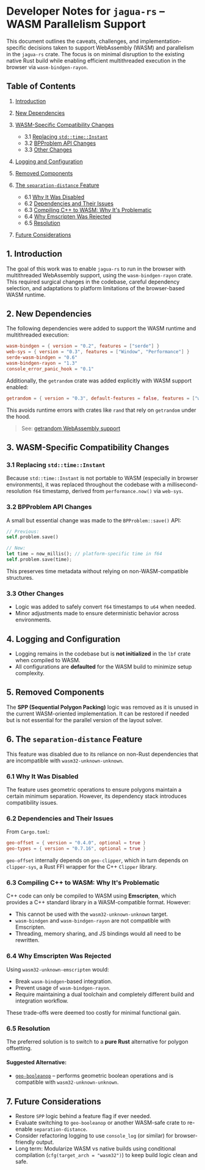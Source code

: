 # Developer Notes for `jagua-rs` – WASM Parallelism Support

This document outlines the caveats, challenges, and implementation-specific decisions taken to support WebAssembly (WASM) and parallelism in the `jagua-rs` crate. The focus is on minimal disruption to the existing native Rust build while enabling efficient multithreaded execution in the browser via `wasm-bindgen-rayon`.

## Table of Contents

1. [Introduction](#introduction)
2. [New Dependencies](#new-dependencies)
3. [WASM-Specific Compatibility Changes](#wasm-specific-compatibility-changes)

   * 3.1 [Replacing `std::time::Instant`](#replacing-stdtimeinstant)
   * 3.2 [BPProblem API Changes](#bpproblem-api-changes)
   * 3.3 [Other Changes](#other-changes)
4. [Logging and Configuration](#logging-and-configuration)
5. [Removed Components](#removed-components)
6. [The `separation-distance` Feature](#the-separation-distance-feature)

   * 6.1 [Why It Was Disabled](#why-it-was-disabled)
   * 6.2 [Dependencies and Their Issues](#dependencies-and-their-issues)
   * 6.3 [Compiling C++ to WASM: Why It's Problematic](#compiling-c-to-wasm-why-its-problematic)
   * 6.4 [Why Emscripten Was Rejected](#why-emscripten-was-rejected)
   * 6.5 [Resolution](#resolution)
7. [Future Considerations](#future-considerations)

## 1. Introduction

The goal of this work was to enable `jagua-rs` to run in the browser with multithreaded WebAssembly support, using the `wasm-bindgen-rayon` crate. This required surgical changes in the codebase, careful dependency selection, and adaptations to platform limitations of the browser-based WASM runtime.

## 2. New Dependencies

The following dependencies were added to support the WASM runtime and multithreaded execution:

```toml
wasm-bindgen = { version = "0.2", features = ["serde"] }
web-sys = { version = "0.3", features = ["Window", "Performance"] }
serde-wasm-bindgen = "0.6"
wasm-bindgen-rayon = "1.3"
console_error_panic_hook = "0.1"
```

Additionally, the `getrandom` crate was added explicitly with WASM support enabled:

```toml
getrandom = { version = "0.3", default-features = false, features = ["wasm_js"] }
```

This avoids runtime errors with crates like `rand` that rely on `getrandom` under the hood.

> See: [getrandom WebAssembly support](https://docs.rs/getrandom/0.3.3/#webassembly-support)

## 3. WASM-Specific Compatibility Changes

### 3.1 Replacing `std::time::Instant`

Because `std::time::Instant` is not portable to WASM (especially in browser environments), it was replaced throughout the codebase with a millisecond-resolution `f64` timestamp, derived from `performance.now()` via `web-sys`.

### 3.2 BPProblem API Changes

A small but essential change was made to the `BPProblem::save()` API:

```rust
// Previous:
self.problem.save()

// New:
let time = now_millis(); // platform-specific time in f64
self.problem.save(time);
```

This preserves time metadata without relying on non-WASM-compatible structures.

### 3.3 Other Changes

* Logic was added to safely convert `f64` timestamps to `u64` when needed.
* Minor adjustments made to ensure deterministic behavior across environments.

## 4. Logging and Configuration

* Logging remains in the codebase but is **not initialized** in the `lbf` crate when compiled to WASM.
* All configurations are **defaulted** for the WASM build to minimize setup complexity.

## 5. Removed Components

The **SPP (Sequential Polygon Packing)** logic was removed as it is unused in the current WASM-oriented implementation. It can be restored if needed but is not essential for the parallel version of the layout solver.

## 6. The `separation-distance` Feature

This feature was disabled due to its reliance on non-Rust dependencies that are incompatible with `wasm32-unknown-unknown`.

### 6.1 Why It Was Disabled

The feature uses geometric operations to ensure polygons maintain a certain minimum separation. However, its dependency stack introduces compatibility issues.

### 6.2 Dependencies and Their Issues

From `Cargo.toml`:

```toml
geo-offset = { version = "0.4.0", optional = true }
geo-types = { version = "0.7.16", optional = true }
```

`geo-offset` internally depends on `geo-clipper`, which in turn depends on `clipper-sys`, a Rust FFI wrapper for the C++ `Clipper` library.

### 6.3 Compiling C++ to WASM: Why It's Problematic

C++ code can only be compiled to WASM using **Emscripten**, which provides a C++ standard library in a WASM-compatible format. However:

* This cannot be used with the `wasm32-unknown-unknown` target.
* `wasm-bindgen` and `wasm-bindgen-rayon` are not compatible with Emscripten.
* Threading, memory sharing, and JS bindings would all need to be rewritten.

### 6.4 Why Emscripten Was Rejected

Using `wasm32-unknown-emscripten` would:

* Break `wasm-bindgen`-based integration.
* Prevent usage of `wasm-bindgen-rayon`.
* Require maintaining a dual toolchain and completely different build and integration workflow.

These trade-offs were deemed too costly for minimal functional gain.

### 6.5 Resolution

The preferred solution is to switch to a **pure Rust** alternative for polygon offsetting.

#### Suggested Alternative:

* [`geo-booleanop`](https://crates.io/crates/geo-booleanop) – performs geometric boolean operations and is compatible with `wasm32-unknown-unknown`.

## 7. Future Considerations

* Restore `SPP` logic behind a feature flag if ever needed.
* Evaluate switching to `geo-booleanop` or another WASM-safe crate to re-enable `separation-distance`.
* Consider refactoring logging to use `console_log` (or similar) for browser-friendly output.
* Long term: Modularize WASM vs native builds using conditional compilation (`cfg(target_arch = "wasm32")`) to keep build logic clean and safe.

